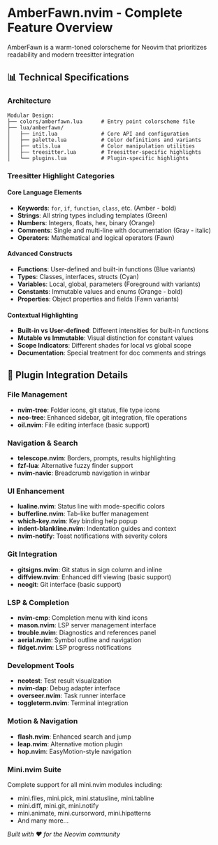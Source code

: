 # AmberFawn.nvim - Complete Feature Overview

AmberFawn is a warm-toned colorscheme for Neovim that prioritizes readability and modern treesitter integration

## 📊 Technical Specifications

### Architecture
```
Modular Design:
├── colors/amberfawn.lua      # Entry point colorscheme file
├── lua/amberfawn/
│   ├── init.lua              # Core API and configuration
│   ├── palette.lua           # Color definitions and variants
│   ├── utils.lua             # Color manipulation utilities
│   ├── treesitter.lua        # Treesitter-specific highlights
│   └── plugins.lua           # Plugin-specific highlights
```

### Treesitter Highlight Categories

#### Core Language Elements
- **Keywords**: `for`, `if`, `function`, `class`, etc. (Amber - bold)
- **Strings**: All string types including templates (Green)
- **Numbers**: Integers, floats, hex, binary (Orange)
- **Comments**: Single and multi-line with documentation (Gray - italic)
- **Operators**: Mathematical and logical operators (Fawn)

#### Advanced Constructs
- **Functions**: User-defined and built-in functions (Blue variants)
- **Types**: Classes, interfaces, structs (Cyan)
- **Variables**: Local, global, parameters (Foreground with variants)
- **Constants**: Immutable values and enums (Orange - bold)
- **Properties**: Object properties and fields (Fawn variants)

#### Contextual Highlighting
- **Built-in vs User-defined**: Different intensities for built-in functions
- **Mutable vs Immutable**: Visual distinction for constant values
- **Scope Indicators**: Different shades for local vs global scope
- **Documentation**: Special treatment for doc comments and strings

## 🔌 Plugin Integration Details

### File Management
- **nvim-tree**: Folder icons, git status, file type icons
- **neo-tree**: Enhanced sidebar, git integration, file operations
- **oil.nvim**: File editing interface (basic support)

### Navigation & Search
- **telescope.nvim**: Borders, prompts, results highlighting
- **fzf-lua**: Alternative fuzzy finder support
- **nvim-navic**: Breadcrumb navigation in winbar

### UI Enhancement
- **lualine.nvim**: Status line with mode-specific colors
- **bufferline.nvim**: Tab-like buffer management
- **which-key.nvim**: Key binding help popup
- **indent-blankline.nvim**: Indentation guides and context
- **nvim-notify**: Toast notifications with severity colors

### Git Integration
- **gitsigns.nvim**: Git status in sign column and inline
- **diffview.nvim**: Enhanced diff viewing (basic support)
- **neogit**: Git interface (basic support)

### LSP & Completion
- **nvim-cmp**: Completion menu with kind icons
- **mason.nvim**: LSP server management interface
- **trouble.nvim**: Diagnostics and references panel
- **aerial.nvim**: Symbol outline and navigation
- **fidget.nvim**: LSP progress notifications

### Development Tools
- **neotest**: Test result visualization
- **nvim-dap**: Debug adapter interface
- **overseer.nvim**: Task runner interface
- **toggleterm.nvim**: Terminal integration

### Motion & Navigation
- **flash.nvim**: Enhanced search and jump
- **leap.nvim**: Alternative motion plugin
- **hop.nvim**: EasyMotion-style navigation

### Mini.nvim Suite
Complete support for all mini.nvim modules including:
- mini.files, mini.pick, mini.statusline, mini.tabline
- mini.diff, mini.git, mini.notify
- mini.animate, mini.cursorword, mini.hipatterns
- And many more...


*Built with ❤️ for the Neovim community*

